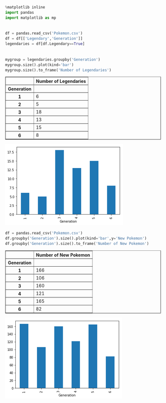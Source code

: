 

```python
%matplotlib inline
import pandas
import matplotlib as mp


df = pandas.read_csv('Pokemon.csv')
df = df[['Legendary','Generation']]
legendaries = df[df.Legendary==True]


mygroup = legendaries.groupby('Generation')
mygroup.size().plot(kind='bar')
mygroup.size().to_frame('Number of Legendaries')
```




<div>
<style>
    .dataframe thead tr:only-child th {
        text-align: right;
    }

    .dataframe thead th {
        text-align: left;
    }

    .dataframe tbody tr th {
        vertical-align: top;
    }
</style>
<table border="1" class="dataframe">
  <thead>
    <tr style="text-align: right;">
      <th></th>
      <th>Number of Legendaries</th>
    </tr>
    <tr>
      <th>Generation</th>
      <th></th>
    </tr>
  </thead>
  <tbody>
    <tr>
      <th>1</th>
      <td>6</td>
    </tr>
    <tr>
      <th>2</th>
      <td>5</td>
    </tr>
    <tr>
      <th>3</th>
      <td>18</td>
    </tr>
    <tr>
      <th>4</th>
      <td>13</td>
    </tr>
    <tr>
      <th>5</th>
      <td>15</td>
    </tr>
    <tr>
      <th>6</th>
      <td>8</td>
    </tr>
  </tbody>
</table>
</div>




![png](output_0_1.png)



```python
df = pandas.read_csv('Pokemon.csv')
df.groupby('Generation').size().plot(kind='bar',y='New Pokemon')
df.groupby('Generation').size().to_frame('Number of New Pokemon')

```




<div>
<style>
    .dataframe thead tr:only-child th {
        text-align: right;
    }

    .dataframe thead th {
        text-align: left;
    }

    .dataframe tbody tr th {
        vertical-align: top;
    }
</style>
<table border="1" class="dataframe">
  <thead>
    <tr style="text-align: right;">
      <th></th>
      <th>Number of New Pokemon</th>
    </tr>
    <tr>
      <th>Generation</th>
      <th></th>
    </tr>
  </thead>
  <tbody>
    <tr>
      <th>1</th>
      <td>166</td>
    </tr>
    <tr>
      <th>2</th>
      <td>106</td>
    </tr>
    <tr>
      <th>3</th>
      <td>160</td>
    </tr>
    <tr>
      <th>4</th>
      <td>121</td>
    </tr>
    <tr>
      <th>5</th>
      <td>165</td>
    </tr>
    <tr>
      <th>6</th>
      <td>82</td>
    </tr>
  </tbody>
</table>
</div>




![png](output_1_1.png)

